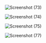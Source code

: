 ![Screenshot (73)](https://user-images.githubusercontent.com/107203004/172980225-ace87683-0715-4b89-b83c-edc8c0dca269.png)

![Screenshot (74)](https://user-images.githubusercontent.com/107203004/172980231-541b0639-bb18-4081-ac6c-c3443be1b3cc.png)

![Screenshot (75)](https://user-images.githubusercontent.com/107203004/172980240-0074490c-4da6-4e5d-86be-8ff7cf4d7ce2.png)

![Screenshot (77)](https://user-images.githubusercontent.com/107203004/172980247-63eac37b-e6a6-41be-8c67-4d230968241b.png)
